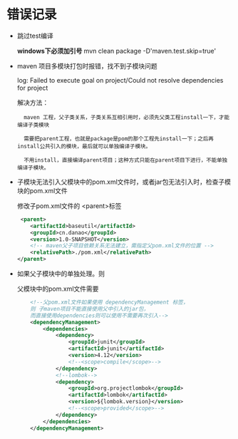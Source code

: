 # 错误记录

- 跳过test编译

    **windows下必须加引号**
     mvn clean package -D'maven.test.skip=true'


- maven 项目多模块打包时报错，找不到子模块问题

    log: Failed to execute goal on project/Could not resolve dependencies for project

    解决方法：

        maven 工程，父子类关系，子类关系互相引用时，必须先父类工程install一下，才能编译子类模块
        
        需要把parent工程，也就是package是pom的那个工程先install一下；之后再install公共引入的模块，最后就可以单独编译子模块。

        不用install，直接编译parent项目；这种方式只能在parent项目下进行，不能单独编译子模块。


- 子模块无法引入父模块中的pom.xml文件时，或者jar包无法引入时，检查子模块的pom.xml文件

    修改子pom.xml文件的 \<parent\>标签
    ```xml
     <parent>
        <artifactId>baseutil</artifactId>
        <groupId>cn.danao</groupId>
        <version>1.0-SNAPSHOT</version>
        <!-- maven父子项目依赖关系无法建立，需指定父pom.xml文件的位置 -->
        <relativePath>./pom.xml</relativePath>
    </parent>
    ```

- 如果父子模块中的单独处理。则
    
    父模块中的pom.xml文件需要
    ```xml
        <!--父pom.xml文件如果使用 dependencyManagement 标签，
        则 子maven项目不能直接使用父中引入的jar包，
        而直接使用dependencies则可以使用不需要再次引入-->
        <dependencyManagement>
            <dependencies>
                <dependency>
                    <groupId>junit</groupId>
                    <artifactId>junit</artifactId>
                    <version>4.12</version>
                    <!--<scope>compile</scope>-->
                </dependency>
                <!--lombok-->
                <dependency>
                    <groupId>org.projectlombok</groupId>
                    <artifactId>lombok</artifactId>
                    <version>${lombok.version}</version>
                    <!--<scope>provided</scope>-->
                </dependency>
            </dependencies>
        </dependencyManagement>
    ```